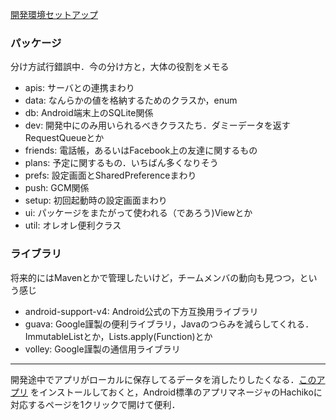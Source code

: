 [開発環境セットアップ](https://github.com/usuyama/hachiko-client/wiki/%E9%96%8B%E7%99%BA%E7%92%B0%E5%A2%83%E3%81%AE%E3%82%BB%E3%83%83%E3%83%88%E3%82%A2%E3%83%83%E3%83%97)

### パッケージ
分け方試行錯誤中．今の分け方と，大体の役割をメモる
* apis: サーバとの連携まわり
* data: なんらかの値を格納するためのクラスか，enum
* db: Android端末上のSQLite関係
* dev: 開発中にのみ用いられるべきクラスたち．ダミーデータを返すRequestQueueとか
* friends: 電話帳，あるいはFacebook上の友達に関するもの
* plans: 予定に関するもの．いちばん多くなりそう
* prefs: 設定画面とSharedPreferenceまわり
* push: GCM関係
* setup: 初回起動時の設定画面まわり
* ui: パッケージをまたがって使われる（であろう)Viewとか
* util: オレオレ便利クラス

### ライブラリ
将来的にはMavenとかで管理したいけど，チームメンバの動向も見つつ，という感じ

* android-support-v4: Android公式の下方互換用ライブラリ
* guava: Google謹製の便利ライブラリ，Javaのつらみを減らしてくれる．ImmutableListとか，Lists.apply(Function)とか
* volley: Google謹製の通信用ライブラリ

***

開発途中でアプリがローカルに保存してるデータを消したりしたくなる．[このアプリ](https://github.com/usuyama/hachiko-client/wiki/raw/HachikoOpenAppManager.zip)
をインストールしておくと，Android標準のアプリマネージャのHachikoに対応するページを1クリックで開けて便利．